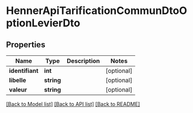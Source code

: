 # HennerApiTarificationCommunDtoOptionLevierDto

## Properties
Name | Type | Description | Notes
------------ | ------------- | ------------- | -------------
**identifiant** | **int** |  | [optional] 
**libelle** | **string** |  | [optional] 
**valeur** | **string** |  | [optional] 

[[Back to Model list]](../README.md#documentation-for-models) [[Back to API list]](../README.md#documentation-for-api-endpoints) [[Back to README]](../README.md)


